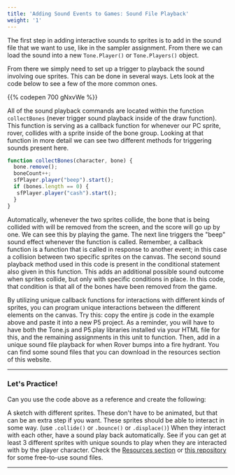 ```yaml
---
title: 'Adding Sound Events to Games: Sound File Playback'
weight: '1'
---
```


The first step in adding interactive sounds to sprites is to add in the sound file that we want to use, like in the sampler assignment. From there we can load the sound into a new `Tone.Player()` or `Tone.Players()` object. 

From there we simply need to set up a trigger to playback the sound involving oue sprites. This can be done in several ways. Lets look at the code below to see a few of the more common ones.

{{% codepen 700 gNxvWe %}}

All of the sound playback commands are located within the function `collectBones` (never trigger sound playback inside of the draw function). This function is serving as a callback function for whenever our PC sprite, rover, collides with a sprite inside of the bone group. Looking at that function in more detail we can see two different methods for triggering sounds present here. 


```js
function collectBones(character, bone) {
  bone.remove();
  boneCount++;
  sfPlayer.player("beep").start();
  if (bones.length == 0) {
   sfPlayer.player("cash").start();
  }
}
```

Automatically, whenever the two sprites collide, the bone that is being collided with will be removed from the screen, and the score will go up by one. We can see this by playing the game. The next line triggers the "beep" sound effect whenever the function is called. Remember, a callback function is a function that is called in response to another event; in this case a collision between two specific sprites on the canvas. The second sound playback method used in this code is present in the conditional statement also given in this function. This adds an additional possible sound outcome when sprites collide, but only with specific conditions in place. In this code, that condition is that all of the bones have been removed from the game.

By utilizing unique callback functions for interactions with different kinds of sprites, you can program unique interactions between the different elements on the canvas. Try this: copy the entire js code in the example above and paste it into a new P5 project. As a reminder, you will have to have both the Tone.js and P5.play libraries installed via your HTML file for this, and the remaining assignments in this unit to function. Then, add in a unique sound file playback for when Rover bumps into a fire hydrant. You can find some sound files that you can download in the resources section of this website.

---

### Let's Practice!

Can you use the code above as a reference and create the following:

A sketch with different sprites. These don't have to be animated, but that can be an extra step if you want. These sprites should be able to interact in some way. (use `.collide()` or `.bounce()` or `.displace()`) When they interact with each other, have a sound play back automatically. See if you can get at least 3 different sprites with unique sounds to play when they are interacted with by the player character. Check the [Resources section](https://pdm.lsupathways.org/6_resources/7_soundandmusic/4_tate-tonestuff/sample-playback-and-effects/samples/) or [this repository](https://github.com/mbardin/PDM-resources) for some free-to-use sound files.

---